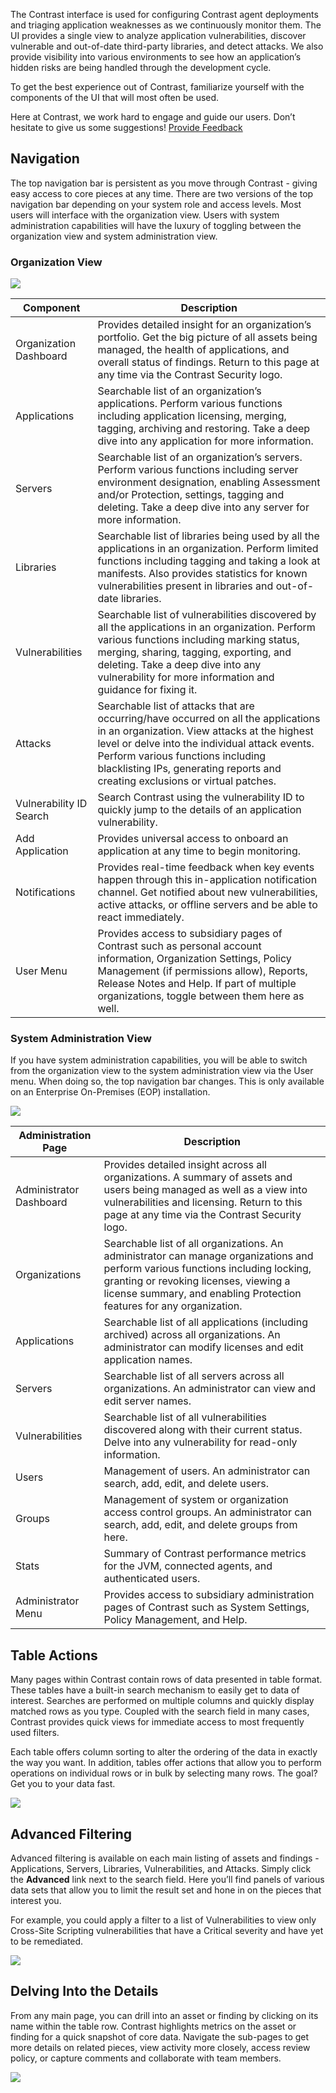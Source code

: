 <!--
title: "Getting Around the Contrast User Interface"
description: "General overview of the Contrast UI"
tags: "UI new user navigation"
-->

The Contrast interface is used for configuring Contrast agent deployments and triaging application weaknesses as we continuously monitor them. The UI provides a single view to analyze application vulnerabilities, discover vulnerable and out-of-date third-party libraries, and detect attacks. We also provide visibility into various environments to see how an application’s hidden risks are being handled through the development cycle. 

To get the best experience out of Contrast, familiarize yourself with the components of the UI that will most often be used. 

Here at Contrast, we work hard to engage and guide our users. Don’t hesitate to give us some suggestions! 
<a href="mailto:andria.mattsen@contrastsecurity.com; terra.caussin@contrastsecurity.com">Provide Feedback</a>

## Navigation
The top navigation bar is persistent as you move through Contrast - giving easy access to core pieces at any time. There are two versions of the top navigation bar depending on your system role and access levels. Most users will interface with the organization view. Users with system administration capabilities will have the luxury of toggling between the organization view and system administration view.

### Organization View

<a href="assets/images/TopNav_Org.png" rel="lightbox" title="Navigation for an Organization"><img class="thumbnail" src="assets/images/TopNav_Org.png"/></a>

| Component 		     | Description                                                                                                                                                                                  |
|------------------------|----------------------------------------------------------------------------------------------------------------------------------------------------------------------------------------------|
| Organization Dashboard | Provides detailed insight for an organization’s portfolio. Get the big picture of all assets being managed, the health of applications, and overall status of findings. Return to this page at any time via the Contrast Security logo.            |
| Applications 			 | Searchable list of an organization’s applications. Perform various functions including application licensing, merging, tagging, archiving and restoring. Take a deep dive into any application for more information. |
| Servers 		         | Searchable list of an organization’s servers. Perform various functions including server environment designation, enabling Assessment and/or Protection, settings, tagging and deleting. Take a deep dive into any server for more information.                                                                         |
| Libraries 		     | Searchable list of libraries being used by all the applications in an organization. Perform limited functions including tagging and taking a look at manifests. Also provides statistics for known vulnerabilities present in libraries and out-of-date libraries.                          |
| Vulnerabilities        | Searchable list of vulnerabilities discovered by all the applications in an organization. Perform various functions including marking status, merging, sharing, tagging, exporting, and deleting. Take a deep dive into any vulnerability for more information and guidance for fixing it.                                                                    |
| Attacks 			     | Searchable list of attacks that are occurring/have occurred on all the applications in an organization. View attacks at the highest level or delve into the individual attack events. Perform various functions including blacklisting IPs, generating reports and creating exclusions or virtual patches.                                                                                                  |
| Vulnerability ID Search | Search Contrast using the vulnerability ID to quickly jump to the details of an application vulnerability.                                                                                                         |
| Add Application 	     | Provides universal access to onboard an application at any time to begin monitoring.                                                                                                    |
| Notifications 	     | Provides real-time feedback when key events happen through this in-application notification channel. Get notified about new vulnerabilities, active attacks, or offline servers and be able to react immediately.                                                                                                    |
| User Menu 	   	     | Provides access to subsidiary pages of Contrast such as personal account information, Organization Settings, Policy Management (if permissions allow), Reports, Release Notes and Help. If part of multiple organizations, toggle between them here as well.                                                                                                    |

### System Administration View
If you have system administration capabilities, you will be able to switch from the organization view to the system administration view via the User menu. When doing so, the top navigation bar changes. This is only available on an Enterprise On-Premises (EOP) installation.

<a href="assets/images/TopNav_Admin.png" rel="lightbox" title="Navigation for a System Administrator"><img class="thumbnail" src="assets/images/TopNav_Admin.png"/></a>

| Administration Page     | Description                                                                                                |
|-------------------------|------------------------------------------------------------------------------------------------------------|
| Administrator Dashboard | Provides detailed insight across all organizations. A summary of assets and users being managed as well as a view into vulnerabilities and licensing. Return to this page at any time via the Contrast Security logo.                         |
| Organizations           | Searchable list of all organizations. An administrator can manage organizations and perform various functions including locking, granting or revoking licenses, viewing a license summary, and enabling Protection features for any organization.                             |
| Applications            | Searchable list of all applications (including archived) across all organizations. An administrator can modify licenses and edit application names. |
| Servers                 | Searchable list of all servers across all organizations. An administrator can view and edit server names.                                       |
| Vulnerabilities         | Searchable list of all vulnerabilities discovered along with their current status. Delve into any vulnerability for read-only information.           |
| Users                   | Management of users. An administrator can search, add, edit, and delete users.      |
| Groups                  | Management of system or organization access control groups. An administrator can search, add, edit, and delete groups from here.      |
| Stats                   | Summary of Contrast performance metrics for the JVM, connected agents, and authenticated users.      |
| Administrator Menu      | Provides access to subsidiary administration pages of Contrast such as System Settings, Policy Management, and Help.      |


## Table Actions
Many pages within Contrast contain rows of data presented in table format. These tables have a built-in search mechanism to easily get to data of interest. Searches are performed on multiple columns and quickly display matched rows as you type. Coupled with the search field in many cases, Contrast provides quick views for immediate access to most frequently used filters.

Each table offers column sorting to alter the ordering of the data in exactly the way you want. In addition, tables offer actions that allow you to perform operations on individual rows or in bulk by selecting many rows. The goal? Get you to your data fast.

<a href="assets/images/ActionBar_OrgApps.png" rel="lightbox" title="Sample Table Actions"><img class="thumbnail" src="assets/images/ActionBar_OrgApps.png"/></a>

## Advanced Filtering 
Advanced filtering is available on each main listing of assets and findings - Applications, Servers, Libraries, Vulnerabilities, and Attacks. Simply click the **Advanced** link next to the search field. Here you’ll find panels of various data sets that allow you to limit the result set and hone in on the pieces that interest you.

For example, you could apply a filter to a list of Vulnerabilities to view only Cross-Site Scripting vulnerabilities that have a Critical severity and have yet to be remediated. 

<a href="assets/images/TraceFilter.png" rel="lightbox" title="Advanced Filtering"><img class="thumbnail" src="assets/images/TraceFilter.png"/></a>

## Delving Into the Details 
From any main page, you can drill into an asset or finding by clicking on its name within the table row. Contrast highlights metrics on the asset or finding for a quick snapshot of core data. Navigate the sub-pages to get more details on related pieces, view activity more closely, access review policy, or capture comments and collaborate with team members. 

<a href="assets/images/Details.png" rel="lightbox" title="Details View"><img class="thumbnail" src="assets/images/Details.png"/></a>
